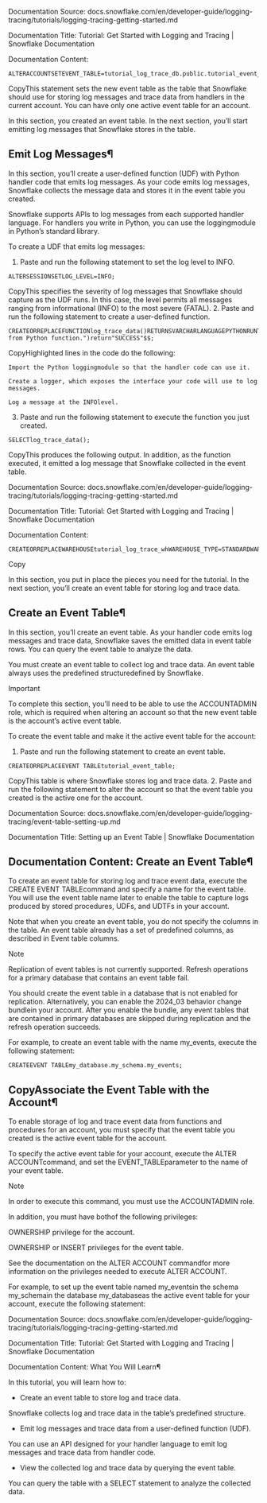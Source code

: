 Documentation Source:
docs.snowflake.com/en/developer-guide/logging-tracing/tutorials/logging-tracing-getting-started.md

Documentation Title:
Tutorial: Get Started with Logging and Tracing | Snowflake Documentation

Documentation Content:
```
ALTERACCOUNTSETEVENT_TABLE=tutorial_log_trace_db.public.tutorial_event_table;
```
CopyThis statement sets the new event table as the table that Snowflake should use for storing log messages and trace data from handlers
in the current account. You can have only one active event table for an account.

In this section, you created an event table. In the next section, you’ll start emitting log messages that Snowflake stores in the table.

Emit Log Messages¶
------------------

In this section, you’ll create a user-defined function (UDF) with Python handler code that emits log messages. As your code emits log
messages, Snowflake collects the message data and stores it in the event table you created.

Snowflake supports APIs to log messages from each supported handler language. For handlers you write in Python, you can use the
loggingmodule in Python’s standard library.

To create a UDF that emits log messages:

1. Paste and run the following statement to set the log level to INFO.


```
ALTERSESSIONSETLOG_LEVEL=INFO;
```
CopyThis specifies the severity of log messages that Snowflake should capture as the UDF runs. In this case, the level permits all
messages ranging from informational (INFO) to the most severe (FATAL).
2. Paste and run the following statement to create a user-defined function.


```
CREATEORREPLACEFUNCTIONlog_trace_data()RETURNSVARCHARLANGUAGEPYTHONRUNTIME_VERSION=3.8HANDLER='run'AS$$importlogginglogger=logging.getLogger("tutorial_logger")defrun():logger.info("Logging from Python function.")return"SUCCESS"$$;
```
CopyHighlighted lines in the code do the following:


	Import the Python loggingmodule so that the handler code can use it.
	
	Create a logger, which exposes the interface your code will use to log messages.
	
	Log a message at the INFOlevel.
3. Paste and run the following statement to execute the function you just created.


```
SELECTlog_trace_data();
```
CopyThis produces the following output. In addition, as the function executed, it emitted a log message that Snowflake collected in the
event table.



Documentation Source:
docs.snowflake.com/en/developer-guide/logging-tracing/tutorials/logging-tracing-getting-started.md

Documentation Title:
Tutorial: Get Started with Logging and Tracing | Snowflake Documentation

Documentation Content:
```
CREATEORREPLACEWAREHOUSEtutorial_log_trace_whWAREHOUSE_TYPE=STANDARDWAREHOUSE_SIZE=XSMALL;
```
Copy

In this section, you put in place the pieces you need for the tutorial. In the next section, you’ll create an event table for storing
log and trace data.

Create an Event Table¶
----------------------

In this section, you’ll create an event table. As your handler code emits log messages and trace data, Snowflake saves the emitted data in
event table rows. You can query the event table to analyze the data.

You must create an event table to collect log and trace data. An event table always uses the
predefined structuredefined by Snowflake.

Important

To complete this section, you’ll need to be able to use the ACCOUNTADMIN role, which is required when altering an account so that the new event
table is the account’s active event table.

To create the event table and make it the active event table for the account:

1. Paste and run the following statement to create an event table.


```
CREATEORREPLACEEVENT TABLEtutorial_event_table;
```
CopyThis table is where Snowflake stores log and trace data.
2. Paste and run the following statement to alter the account so that the event table you created is the active one for the account.



Documentation Source:
docs.snowflake.com/en/developer-guide/logging-tracing/event-table-setting-up.md

Documentation Title:
Setting up an Event Table | Snowflake Documentation

Documentation Content:
Create an Event Table¶
----------------------

To create an event table for storing log and trace event data, execute the CREATE EVENT TABLEcommand and specify
a name for the event table. You will use the event table name later to enable the table to capture logs produced by stored procedures, UDFs,
and UDTFs in your account.

Note that when you create an event table, you do not specify the columns in the table. An event table already has
a set of predefined columns, as described in Event table columns.

Note

Replication of event tables is not currently supported. Refresh operations for a primary database that contains an event table fail.

You should create the event table in a database that is not enabled for replication. Alternatively, you can enable the
2024\_03 behavior change bundlein your account. After you enable the bundle,
any event tables that are contained in primary databases are skipped during replication and the refresh operation succeeds.

For example, to create an event table with the name my\_events, execute the following statement:


```
CREATEEVENT TABLEmy_database.my_schema.my_events;
```
CopyAssociate the Event Table with the Account¶
-------------------------------------------

To enable storage of log and trace event data from functions and procedures for an account, you must specify that the event table you
created is the active event table for the account.

To specify the active event table for your account, execute the ALTER ACCOUNTcommand, and set the
EVENT\_TABLEparameter to the name of your event table.

Note

In order to execute this command, you must use the ACCOUNTADMIN role.

In addition, you must have bothof the following privileges:

OWNERSHIP privilege for the account.

OWNERSHIP or INSERT privileges for the event table.


See the documentation on the ALTER ACCOUNT commandfor more information on the
privileges needed to execute ALTER ACCOUNT.

For example, to set up the event table named my\_eventsin the schema my\_schemain the database my\_databaseas
the active event table for your account, execute the following statement:



Documentation Source:
docs.snowflake.com/en/developer-guide/logging-tracing/tutorials/logging-tracing-getting-started.md

Documentation Title:
Tutorial: Get Started with Logging and Tracing | Snowflake Documentation

Documentation Content:
What You Will Learn¶

In this tutorial, you will learn how to:

* Create an event table to store log and trace data.

Snowflake collects log and trace data in the table’s predefined structure.
* Emit log messages and trace data from a user-defined function (UDF).

You can use an API designed for your handler language to emit log messages and trace data from handler code.
* View the collected log and trace data by querying the event table.

You can query the table with a SELECT statement to analyze the collected data.



